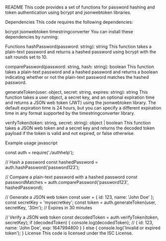 README
This code provides a set of functions for password hashing and token authentication using bcrypt and jsonwebtoken libraries.

Dependencies
This code requires the following dependencies:

bcrypt
jsonwebtoken
timestringconverter
You can install these dependencies by running:

Functions
hashPassword(password: string): string
This function takes a plain-text password and returns a hashed password using bcrypt with the salt rounds set to 10.

comparePassword(password: string, hash: string): boolean
This function takes a plain-text password and a hashed password and returns a boolean indicating whether or not the plain-text password matches the hashed password.

generateToken(user: object, secret: string, expires: string): string
This function takes a user object, a secret key, and an optional expiration time and returns a JSON web token (JWT) using the jsonwebtoken library. The default expiration time is 24 hours, but you can specify a different expiration time in any format supported by the timestringconverter library.

verifyToken(token: string, secret: string): object | boolean
This function takes a JSON web token and a secret key and returns the decoded token payload if the token is valid and not expired, or false otherwise.

Example usage
javascript

const auth = require('./authhelp');

// Hash a password
const hashedPassword = auth.hashPassword('password123');

// Compare a plain-text password with a hashed password
const passwordMatches = auth.comparePassword('password123', hashedPassword);

// Generate a JSON web token
const user = { id: 123, name: 'John Doe' };
const secretKey = 'mysecretkey';
const token = auth.generateToken(user, secretKey, '30m'); // Expires in 30 minutes

// Verify a JSON web token
const decodedToken = auth.verifyToken(token, secretKey);
if (decodedToken) {
    console.log(decodedToken); // { id: 123, name: 'John Doe', exp: 1647994800 }
} else {
    console.log('Invalid or expired token');
}
License
This code is licensed under the ISC License.